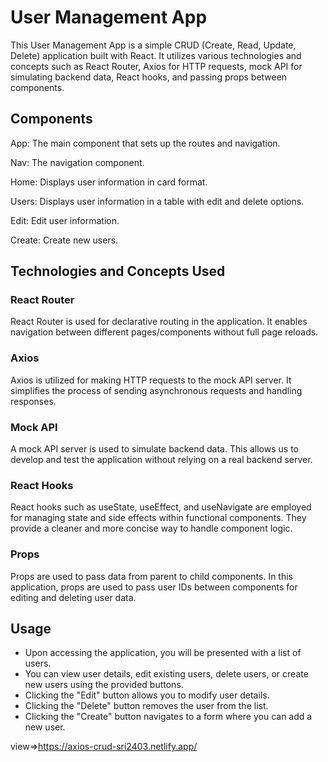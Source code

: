 # User Management App

This User Management App is a simple CRUD (Create, Read, Update, Delete) application built with React. It utilizes various technologies and concepts such as React Router, Axios for HTTP requests, mock API for simulating backend data, React hooks, and passing props between components.

## Components

App: The main component that sets up the routes and navigation.

Nav: The navigation component.

Home: Displays user information in card format.

Users: Displays user information in a table with edit and delete options.

Edit: Edit user information.

Create: Create new users.

## Technologies and Concepts Used

### React Router
React Router is used for declarative routing in the application. It enables navigation between different pages/components without full page reloads.

### Axios
Axios is utilized for making HTTP requests to the mock API server. It simplifies the process of sending asynchronous requests and handling responses.

### Mock API
A mock API server is used to simulate backend data. This allows us to develop and test the application without relying on a real backend server.

### React Hooks
React hooks such as useState, useEffect, and useNavigate are employed for managing state and side effects within functional components. They provide a cleaner and more concise way to handle component logic.

### Props
Props are used to pass data from parent to child components. In this application, props are used to pass user IDs between components for editing and deleting user data.

## Usage

- Upon accessing the application, you will be presented with a list of users.
- You can view user details, edit existing users, delete users, or create new users using the provided buttons.
- Clicking the "Edit" button allows you to modify user details.
- Clicking the "Delete" button removes the user from the list.
- Clicking the "Create" button navigates to a form where you can add a new user.

view=>https://axios-crud-sri2403.netlify.app/